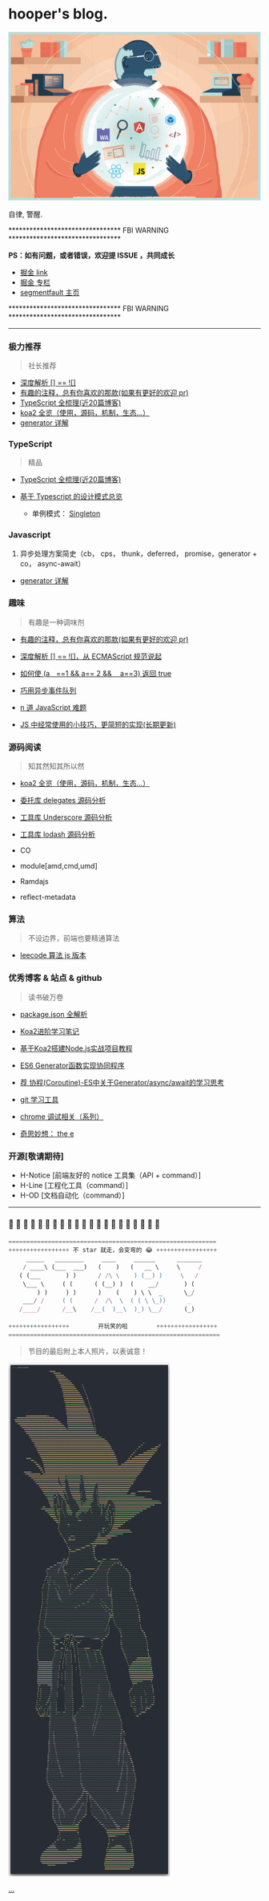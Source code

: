 # hooper's blog.

![......](./resource/bg.png)

自律, 警醒.

******************************** FBI WARNING ********************************

__PS：如有问题，或者错误，欢迎提 ISSUE ，共同成长__

- [掘金 link](https://juejin.im/user/58f06f7a5c497d006c7bc766/shares)
- [掘金 专栏](https://juejin.im/user/58f06f7a5c497d006c7bc766/posts)
- [segmentfault 主页](https://segmentfault.com/u/hooperhu)

******************************** FBI WARNING ********************************

----


### 极力推荐

> 社长推荐

- [深度解析 [] == ![]](./interesting/in5.md)
- [有趣的注释，总有你喜欢的那款(如果有更好的欢迎 pr)](./interesting/hehe.js)
- [TypeScript 全梳理(近20篇博客)](./TS/readme.md)
- [koa2 全览（使用，源码，机制，生态...）](./source/koa2/readme.md)
- [generator 详解](./js/syncAndAsync/generator/readme.md)



### TypeScript

> 精品

- [TypeScript 全梳理(近20篇博客)](./TS/readme.md)

- [基于 Typescript 的设计模式总览](./design/pattern/readme.md)
    - 单例模式： [Singleton](./design/pattern/singleton/readme.md)



### Javascript


1. 异步处理方案简史（cb， cps， thunk，deferred， promise，generator + co， async-await）

- [generator 详解](./js/syncAndAsync/generator/readme.md)




### 趣味

> 有趣是一种调味剂

- [有趣的注释，总有你喜欢的那款(如果有更好的欢迎 pr)](./interesting/hehe.js)
- [深度解析 [] == ![]，从 ECMAScript 规范说起](./interesting/in5.md)
- [如何使 (aﾠ==1 && a== 2 && ﾠa==3) 返回 true](./interesting/in1.md)

- [巧用异步事件队列](./in2.md)
- [n 道 JavaScript 难题](./in3.md)
- [JS 中经常使用的小技巧，更简短的实现(长期更新)](./in4.md)




### 源码阅读

> 知其然知其所以然

- [koa2 全览（使用，源码，机制，生态...）](./source/koa2/readme.md)

- [委托库 delegates 源码分析](./source/delegates/readme.md)
- [工具库 Underscore 源码分析](./source/Underscore.js/readme.md)
- [工具库 lodash 源码分析](./source/Lodash/readme.md)

- CO
- module[amd,cmd,umd]
- Ramdajs
- reflect-metadata



### 算法

> 不设边界，前端也要精通算法

- [leecode 算法 js 版本](./algorithm/leecode/readme.md)



### 优秀博客 & 站点 & github

> 读书破万卷

- [package.json 全解析](https://www.cnblogs.com/tzyy/p/5193811.html)

- [Koa2进阶学习笔记](https://github.com/chenshenhai/koa2-note)
- [基于Koa2搭建Node.js实战项目教程](https://github.com/ikcamp/koa2-tutorial)

- [ES6 Generator函数实现协同程序](https://github.com/Jocs/jocs.github.io/issues/12)
- [荐 协程(Coroutine)-ES中关于Generator/async/await的学习思考](https://blog.csdn.net/shenlei19911210/article/details/61194617)

- [git 学习工具](https://learngitbranching.js.org/?demo)
- [chrome 调试相关（系列）](https://juejin.im/post/5c0ee12551882545e24ef291?utm_source=gold_browser_extension)

- [奇思妙想： the e](https://github.com/eeeeeeeeeeeeeeeeeeeeeeeeeeeeeeee/eeeeeeeeeeeeeeeeeeeeeeeeeeeeeeeeeeeeeeeeeeeeeeeeeeeeeeeeeeeeeeeeeeeeeeeeeeeeeeeeeeeeeeeeeeeeeeeeeeee/blob/eeeeeeeeeeeeeeeeeeeeeeee/e.py)




### 开源[敬请期待]

- H-Notice [前端友好的 notice 工具集（API + command）]
- H-Line [工程化工具（command）]
- H-OD [文档自动化（command）]



---

### 🐳  🐳  🐳  🐳  🐳  🐳  🐳  🐳  🐳  🐳  🐳  🐳  🐳  🐳  🐳  🐳  🐳  🐳  🐳  🐳  🐳


```javascript
==========================================================
+++++++++++++++++ 不 star 就走，会变弯的 😂 +++++++++++++++++
     _____   ________     ____     ______      _______
    / ____\ (___  ___)   (    )   (   __ \     \     /
   ( (___       ) )      / /\ \    ) (__) )     \   /
    \___ \     ( (      ( (__) )  (    __/       ) (
        ) )     ) )      )    (    ) \ \  _      \_/
    ___/ /     ( (      /  /\  \  ( ( \ \_))      _
   /____/      /__\    /__(  )__\  )_) \__/      (_)

+++++++++++++++++        开玩笑的啦        +++++++++++++++++
===========================================================
```


> 节目的最后附上本人照片，以表诚意！

![wk](./resource/img/wk.png)

[...](./interesting/hehe.js)
